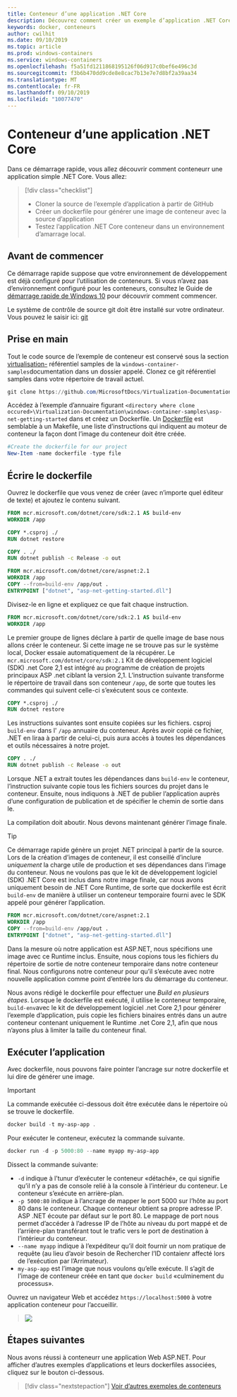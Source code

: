 ```yaml
---
title: Conteneur d’une application .NET Core
description: Découvrez comment créer un exemple d’application .NET Core avec des conteneurs
keywords: docker, conteneurs
author: cwilhit
ms.date: 09/10/2019
ms.topic: article
ms.prod: windows-containers
ms.service: windows-containers
ms.openlocfilehash: f5a51fd1211868195126f06d917c0bef6e496c3d
ms.sourcegitcommit: f3b6b470dd9cde8e8cac7b13e7e7d8bf2a39aa34
ms.translationtype: MT
ms.contentlocale: fr-FR
ms.lasthandoff: 09/10/2019
ms.locfileid: "10077470"
---
```

# <a name="containerize-a-net-core-app"></a>Conteneur d’une application .NET Core


Dans ce démarrage rapide, vous allez découvrir comment conteneurr une application simple .NET Core. Vous allez:

> [!div class="checklist"]
> * Cloner la source de l’exemple d’application à partir de GitHub
> * Créer un dockerfile pour générer une image de conteneur avec la source d’application
> * Testez l’application .NET Core conteneur dans un environnement d’amarrage local.

## <a name="before-you-begin"></a>Avant de commencer

Ce démarrage rapide suppose que votre environnement de développement est déjà configuré pour l’utilisation de conteneurs. Si vous n’avez pas d’environnement configuré pour les conteneurs, consultez le Guide de [démarrage rapide de Windows 10](./quick-start-windows-10.md) pour découvrir comment commencer.

Le système de contrôle de source git doit être installé sur votre ordinateur. Vous pouvez le saisir ici: [git](https://git-scm.com/download)

## <a name="getting-started"></a>Prise en main

Tout le code source de l’exemple de conteneur est conservé sous la section [virtualisation-](https://github.com/MicrosoftDocs/Virtualization-Documentation) référentiel samples de la `windows-container-samples`documentation dans un dossier appelé. Clonez ce git référentiel samples dans votre répertoire de travail actuel.

```Powershell
git clone https://github.com/MicrosoftDocs/Virtualization-Documentation.git
```

Accédez à l’exemple d’annuaire figurant `<directory where clone occured>\Virtualization-Documentation\windows-container-samples\asp-net-getting-started` dans et créez un Dockerfile. Un [Dockerfile](https://docs.docker.com/engine/reference/builder/) est semblable à un Makefile, une liste d’instructions qui indiquent au moteur de conteneur la façon dont l’image du conteneur doit être créée.

```Powershell
#Create the dockerfile for our project
New-Item -name dockerfile -type file
```

## <a name="write-the-dockerfile"></a>Écrire le dockerfile

Ouvrez le dockerfile que vous venez de créer (avec n’importe quel éditeur de texte) et ajoutez le contenu suivant.

```Dockerfile
FROM mcr.microsoft.com/dotnet/core/sdk:2.1 AS build-env
WORKDIR /app

COPY *.csproj ./
RUN dotnet restore

COPY . ./
RUN dotnet publish -c Release -o out

FROM mcr.microsoft.com/dotnet/core/aspnet:2.1
WORKDIR /app
COPY --from=build-env /app/out .
ENTRYPOINT ["dotnet", "asp-net-getting-started.dll"]
```

Divisez-le en ligne et expliquez ce que fait chaque instruction.

```Dockerfile
FROM mcr.microsoft.com/dotnet/core/sdk:2.1 AS build-env
WORKDIR /app
```

Le premier groupe de lignes déclare à partir de quelle image de base nous allons créer le conteneur. Si cette image ne se trouve pas sur le système local, Docker essaie automatiquement de la récupérer. Le `mcr.microsoft.com/dotnet/core/sdk:2.1` Kit de développement logiciel (SDK) .net Core 2,1 est intégré au programme de création de projets principaux ASP .net ciblant la version 2,1. L’instruction suivante transforme le répertoire de travail dans son conteneur `/app`, de sorte que toutes les commandes qui suivent celle-ci s’exécutent sous ce contexte.

```Dockerfile
COPY *.csproj ./
RUN dotnet restore
```

Les instructions suivantes sont ensuite copiées sur les fichiers. csproj `build-env` dans l' `/app` annuaire du conteneur. Après avoir copié ce fichier, .NET en liraa à partir de celui-ci, puis aura accès à toutes les dépendances et outils nécessaires à notre projet.

```Dockerfile
COPY . ./
RUN dotnet publish -c Release -o out
```

Lorsque .NET a extrait toutes les dépendances dans `build-env` le conteneur, l’instruction suivante copie tous les fichiers sources du projet dans le conteneur. Ensuite, nous indiquons à .NET de publier l’application auprès d’une configuration de publication et de spécifier le chemin de sortie dans le.

La compilation doit aboutir. Nous devons maintenant générer l’image finale. 

> [!TIP]
> Ce démarrage rapide génère un projet .NET principal à partir de la source. Lors de la création d’images de conteneur, il est conseillé d’inclure _uniquement_ la charge utile de production et ses dépendances dans l’image du conteneur. Nous ne voulons pas que le kit de développement logiciel (SDK) .NET Core est inclus dans notre image finale, car nous avons uniquement besoin de .NET Core Runtime, de sorte que dockerfile est écrit `build-env` de manière à utiliser un conteneur temporaire fourni avec le SDK appelé pour générer l’application.

```Dockerfile
FROM mcr.microsoft.com/dotnet/core/aspnet:2.1
WORKDIR /app
COPY --from=build-env /app/out .
ENTRYPOINT ["dotnet", "asp-net-getting-started.dll"]
```

Dans la mesure où notre application est ASP.NET, nous spécifions une image avec ce Runtime inclus. Ensuite, nous copions tous les fichiers du répertoire de sortie de notre conteneur temporaire dans notre conteneur final. Nous configurons notre conteneur pour qu’il s’exécute avec notre nouvelle application comme point d’entrée lors du démarrage du conteneur.

Nous avons rédigé le dockerfile pour effectuer une _Build en plusieurs étapes_. Lorsque le dockerfile est exécuté, il utilise le conteneur temporaire, `build-env`avec le kit de développement logiciel .net Core 2,1 pour générer l’exemple d’application, puis copie les fichiers binaires entrés dans un autre conteneur contenant uniquement le Runtime .net Core 2,1, afin que nous n’ayons plus à limiter la taille du conteneur final.

## <a name="run-the-app"></a>Exécuter l’application

Avec dockerfile, nous pouvons faire pointer l’ancrage sur notre dockerfile et lui dire de générer une image. 

>[!IMPORTANT]
>La commande exécutée ci-dessous doit être exécutée dans le répertoire où se trouve le dockerfile.

```Powershell
docker build -t my-asp-app .
```

Pour exécuter le conteneur, exécutez la commande suivante.

```Powershell
docker run -d -p 5000:80 --name myapp my-asp-app
```

Dissect la commande suivante:

* `-d` indique à l’tunur d’exécuter le conteneur «détaché», ce qui signifie qu’il n’y a pas de console relié à la console à l’intérieur du conteneur. Le conteneur s’exécute en arrière-plan. 
* `-p 5000:80` indique à l’ancrage de mapper le port 5000 sur l’hôte au port 80 dans le conteneur. Chaque conteneur obtient sa propre adresse IP. ASP .NET écoute par défaut sur le port 80. Le mappage de port nous permet d’accéder à l’adresse IP de l’hôte au niveau du port mappé et de l’arrière-plan transférant tout le trafic vers le port de destination à l’intérieur du conteneur.
* `--name myapp` indique à l’expéditeur qu’il doit fournir un nom pratique de requête (au lieu d’avoir besoin de Rechercher l’ID contaienr affecté lors de l’exécution par l’Arrimateur).
* `my-asp-app` est l’image que nous voulons qu’elle exécute. Il s’agit de l’image de conteneur créée en tant que `docker build` «culminement du processus».

Ouvrez un navigateur Web et accédez `https://localhost:5000` à votre application conteneur pour l’accueillir.

>![](media/SampleAppScreenshot.png)

## <a name="next-steps"></a>Étapes suivantes

Nous avons réussi à conteneurr une application Web ASP.NET. Pour afficher d’autres exemples d’applications et leurs dockerfiles associées, cliquez sur le bouton ci-dessous.

> [!div class="nextstepaction"]
> [Voir d’autres exemples de conteneurs](../samples.md)
